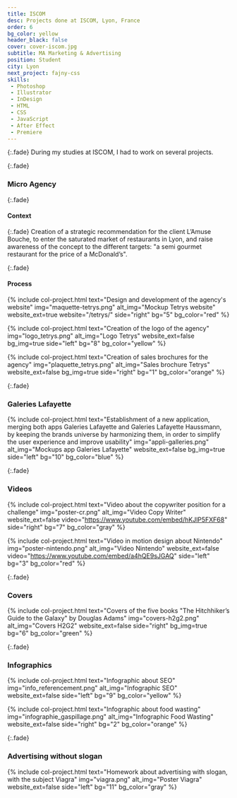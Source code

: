 ```yaml
---
title: ISCOM
desc: Projects done at ISCOM, Lyon, France
order: 6
bg_color: yellow
header_black: false
cover: cover-iscom.jpg
subtitle: MA Marketing & Advertising
position: Student
city: Lyon
next_project: fajny-css
skills:
 - Photoshop
 - Illustrator
 - InDesign
 - HTML
 - CSS
 - JavaScript
 - After Effect
 - Premiere
---
```


{:.fade}
During my studies at ISCOM, I had to work on several projects.

{:.fade}
### Micro Agency

{:.fade}
#### Context

{:.fade}
Creation of a strategic recommendation for the client L’Amuse Bouche, to enter the saturated market of restaurants in Lyon, and raise awareness of the concept to the different targets: "a semi gourmet restaurant for the price of a McDonald’s".

{:.fade}
#### Process

{%
    include col-project.html
    text="Design and development of the agency's website"
    img="maquette-tetrys.png"
    alt_img="Mockup Tetrys website"
    website_ext=true
    website="/tetrys/"
    side="right"
    bg="5"
    bg_color="red"
%}

{%
    include col-project.html
    text="Creation of the logo of the agency"
    img="logo_tetrys.png"
    alt_img="Logo Tetrys"
    website_ext=false
    bg_img=true
    side="left"
    bg="8"
    bg_color="yellow"
%}

{%
    include col-project.html
    text="Creation of sales brochures for the agency"
    img="plaquette_tetrys.png"
    alt_img="Sales brochure Tetrys"
    website_ext=false
    bg_img=true
    side="right"
    bg="1"
    bg_color="orange"
%}

{:.fade}
### Galeries Lafayette

{%
    include col-project.html
    text="Establishment of a new application, merging both apps Galeries Lafayette and Galeries Lafayette Haussmann, by keeping the brands universe by harmonizing them, in order to simplify the user experience and improve usability"
    img="appli-galleries.png"
    alt_img="Mockups app Galeries Lafayette"
    website_ext=false
    bg_img=true
    side="left"
    bg="10"
    bg_color="blue"
%}

{:.fade}
### Videos

{%
    include col-project.html
    text="Video about the copywriter position for a challenge"
    img="poster-cr.png"
    alt_img="Video Copy Writer"
    website_ext=false
    video="https://www.youtube.com/embed/hKJlP5FXF68"
    side="right"
    bg="7"
    bg_color="gray"
%}

{%
    include col-project.html
    text="Video in motion design about Nintendo"
    img="poster-nintendo.png"
    alt_img="Video Nintendo"
    website_ext=false
    video="https://www.youtube.com/embed/a4hQE9sJGAQ"
    side="left"
    bg="3"
    bg_color="red"
%}

{:.fade}
### Covers

{%
    include col-project.html
    text="Covers of the five books \"The Hitchhiker’s Guide to the Galaxy\" by Douglas Adams"
    img="covers-h2g2.png"
    alt_img="Covers H2G2"
    website_ext=false
    side="right"
    bg_img=true
    bg="6"
    bg_color="green"
%}

{:.fade}
### Infographics

{%
    include col-project.html
    text="Infographic about SEO"
    img="info_referencement.png"
    alt_img="Infographic SEO"
    website_ext=false
    side="left"
    bg="9"
    bg_color="yellow"
%}

{%
    include col-project.html
    text="Infographic about food wasting"
    img="infographie_gaspillage.png"
    alt_img="Infographic Food Wasting"
    website_ext=false
    side="right"
    bg="2"
    bg_color="orange"
%}

{:.fade}
### Advertising without slogan

{%
    include col-project.html
    text="Homework about advertising with slogan, with the subject Viagra"
    img="viagra.png"
    alt_img="Poster Viagra"
    website_ext=false
    side="left"
    bg="11"
    bg_color="gray"
%}